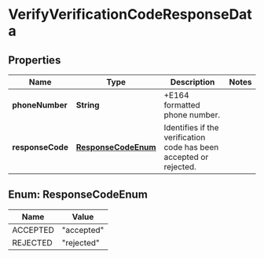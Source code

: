

# VerifyVerificationCodeResponseData


## Properties

Name | Type | Description | Notes
------------ | ------------- | ------------- | -------------
**phoneNumber** | **String** | +E164 formatted phone number. | 
**responseCode** | [**ResponseCodeEnum**](#ResponseCodeEnum) | Identifies if the verification code has been accepted or rejected. | 



## Enum: ResponseCodeEnum

Name | Value
---- | -----
ACCEPTED | &quot;accepted&quot;
REJECTED | &quot;rejected&quot;



